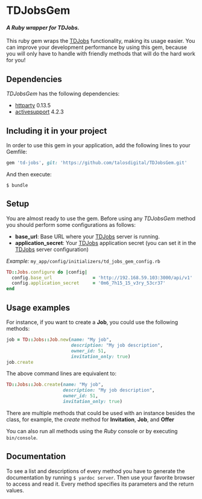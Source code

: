 # TDJobsGem
#### *A Ruby wrapper for TDJobs.*

This ruby gem wraps the [TDJobs] functionality, making its usage easier. You can improve your
development performance by using this gem, because you will only have to handle with friendly
methods that will do the hard work for you!

## Dependencies
*TDJobsGem* has the following dependencies:
-  [httparty] 0.13.5
-  [activesupport] 4.2.3

## Including it in your project

In order to use this gem in your application, add the following lines to your Gemfile:

```ruby
gem 'td-jobs', git: 'https://github.com/talosdigital/TDJobsGem.git'
```

And then execute:

    $ bundle

## Setup

You are almost ready to use the gem. Before using any *TDJobsGem* method you should perform some
configurations as follows:

- **base_url**: Base URL where your [TDJobs] server is running.
- **application_secret**: Your [TDJobs] application secret (you can set it in the [TDJobs] server
  configuration)

*Example:* ``my_app/config/initializers/td_jobs_gem_config.rb``
```ruby
TD::Jobs.configure do |config|
  config.base_url               = 'http://192.168.59.103:3000/api/v1'
  config.application_secret     = '0m6_7h15_15_v3ry_53cr37'
end
```
## Usage examples
For instance, if you want to create a **Job**, you could use the following methods:

```ruby
job = TD::Jobs::Job.new(name: "My job",
                        description: "My job description",
                        owner_id: 51,
                        invitation_only: true)
job.create
```
The above command lines are equivalent to:
```ruby
TD::Jobs::Job.create(name: "My job",
                     description: "My job description",
                     owner_id: 51,
                     invitation_only: true)
```

There are multiple methods that could be used with an instance besides the class, for example,
the *create* method for **Invitation**, **Job**, and **Offer**

You can also run all methods using the *Ruby* console or by executing `bin/console`.

## Documentation

To see a list and descriptions of every method you have to generate the documentation by running
 `$ yardoc server`. Then use your favorite browser to access and read it. Every method specifies
 its parameters and the return values.

[TDJobs]: https://github.com/talosdigital/TDJobs
[httparty]: https://github.com/jnunemaker/httparty
[activesupport]: https://rubygems.org/gems/activesupport/versions/4.2.3
